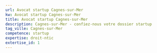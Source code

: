 ```yaml
---
url: Avocat startup Cagnes-sur-Mer
kw: Avocat startup Cagnes-sur-Mer
title: Avocat startup Cagnes-sur-Mer
description: Cagnes-sur-Mer - confiez-nous votre dossier startup
tag_ville: Cagnes-sur-Mer
competence: startup
expertise: droit-ntic
extertise_id: 1
---
```

